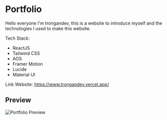 # Portfolio

Hello everyone
I'm trongandev, this is a website to introduce myself and the technologies I used to make this website.

Tech Stack:

-   ReactJS
-   Tailwind CSS
-   AOS
-   Framer Motion
-   Lucide
-   Material UI

Link Website:
https://www.trongandev.vercel.app/

## Preview

![Portfolio Preview](https://github.com/trongandev/assets/preview-portfolio-image.jpg)
